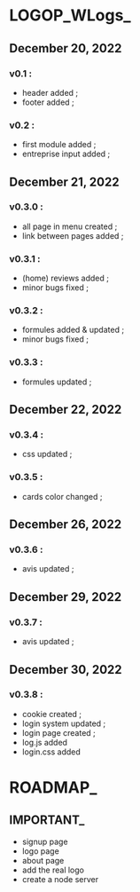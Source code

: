 <!--README.md-->

# LOGOP_WLogs_

## December 20, 2022

### v0.1 :

- header added ;
- footer added ;

### v0.2 :

- first module added ;
- entreprise input added ;

## December 21, 2022

### v0.3.0 :

- all page in menu created ;
- link between pages added ;

### v0.3.1 :

- (home) reviews added ;
- minor bugs fixed ;

### v0.3.2 :

- formules added & updated ;
- minor bugs fixed ;

### v0.3.3 :

- formules updated ;

## December 22, 2022

### v0.3.4 :

- css updated ;

### v0.3.5 : 

- cards color changed ;

## December 26, 2022

### v0.3.6 : 

- avis updated ;

## December 29, 2022

### v0.3.7 :

- avis updated ;

## December 30, 2022

### v0.3.8 :

- cookie created ;
- login system updated ;
- login page created ;
- log.js added
- login.css added 

# ROADMAP_

## IMPORTANT_

- signup page
- logo page
- about page
- add the real logo
- create a node server 